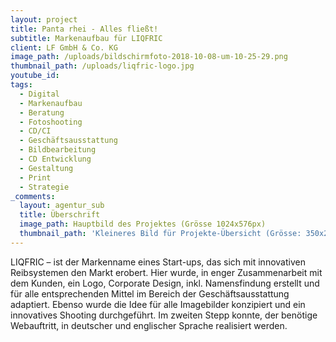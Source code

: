 ```yaml
---
layout: project
title: Panta rhei - Alles fließt!
subtitle: Markenaufbau für LIQFRIC
client: LF GmbH & Co. KG
image_path: /uploads/bildschirmfoto-2018-10-08-um-10-25-29.png
thumbnail_path: /uploads/liqfric-logo.jpg
youtube_id:
tags:
  - Digital
  - Markenaufbau
  - Beratung
  - Fotoshooting
  - CD/CI
  - Geschäftsausstattung
  - Bildbearbeitung
  - CD Entwicklung
  - Gestaltung
  - Print
  - Strategie
_comments:
  layout: agentur_sub
  title: Überschrift
  image_path: Hauptbild des Projektes (Grösse 1024x576px)
  thumbnail_path: 'Kleineres Bild für Projekte-Übersicht (Grösse: 350x250px)'
---
```


LIQFRIC – ist der Markenname eines Start-ups, das sich mit innovativen Reibsystemen den Markt erobert. Hier wurde, in enger Zusammenarbeit mit dem Kunden, ein Logo, Corporate Design, inkl. Namensfindung erstellt und für alle entsprechenden Mittel im Bereich der Geschäftsausstattung adaptiert. Ebenso wurde die Idee für alle Imagebilder konzipiert und ein innovatives Shooting durchgeführt. Im zweiten Stepp konnte, der benötige Webauftritt, in deutscher und englischer Sprache realisiert werden.
